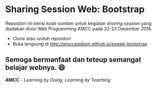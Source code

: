 # Sharing Session Web: Bootstrap

Repositori ini berisi kode sumber untuk kegiatan *sharing session* yang diadakan divisi Web 
Programming AMCC pada 22-23 Desember 2016.

* Clone atau unduh repositori
* Buka langsung di http://amccamikom.github.io/ssweb-bootstrap

Semoga bermanfaat dan teteup semangat belajar webnya. :smile:
---
**AMCC** - *Learning by Doing, Learning by Teaching*

